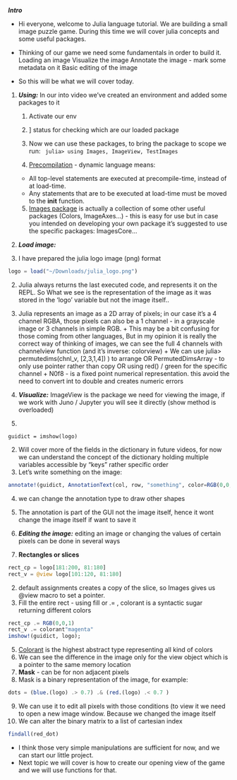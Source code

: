 **_Intro_**
* Hi everyone, welcome to Julia language tutorial.  We are building a small image puzzle game. During this time we will cover julia concepts and some useful packages.

* Thinking of our game we need some fundamentals in order to build it.
Loading an image
Visualize the image
Annotate the image - mark some metadata on it
Basic editing of the image
* So this will be what we will cover today.


1. **_Using:_** In our into video we’ve created an environment and added some packages to it
   1. Activate our env
   2. ] status for checking which are our loaded package

   3. Now we can use these packages, to bring the package to scope we run: ``` julia> using Images, ImageView, TestImages```
   4. [Precompilation](https://stackoverflow.com/questions/40116045 "exteinson on pre-compilation: stackoverflow") - dynamic language means:
    * All top-level statements are executed at precompile-time, instead of at load-time.
    * Any statements that are to be executed at load-time must be moved to the __init__ function.
   5. [Images package](https://juliaimages.org/latest/pkgs/#page_packages_index-1 "packages under Images") is actually a collection of some other useful packages (Colors, ImageAxes…) - this is easy for use but in case you intended on developing your own package it’s suggested to use the specific packages: ImagesCore…



2. **_Load image:_**
  1. I have prepared the julia logo image (png) format
   ```julia
   logo = load("~/Downloads/julia_logo.png")
   ```
  2. Julia always returns the last executed code, and represents it on the REPL. So What we see is the representation of the image as it was stored in the ‘logo’ variable but not the image itself..
  3.  Julia represents an image as a 2D array of pixels;  in our case it’s a 4 channel RGBA, those pixels can also be a 1 channel -  in a grayscale image or 3 channels in simple RGB.
    + This may be a bit confusing for those coming from other languages, But in my opinion it is really the correct way of thinking of images,
 we can see the full 4 channels with channelview function (and it’s inverse: colorview)
     + We can use julia> permutedims(chnl_v, [2,3,1,4]) ) to arrange
     OR
     PermutedDimsArray - to only use pointer rather than copy
     OR
     using red() / green for the specific channel
     + N0f8 - is a fixed point numerical representation. this avoid the need to convert int to double and creates numeric errors


3. **_Visualize:_** ImageView is the package we need for viewing the image, if we work with Juno / Jupyter you will see it directly (show method is overloaded)
  1.
  ```
  guidict = imshow(logo)
  ```
  2. Will cover more of the fields in the dictionary in future videos, for now we can understand the concept of the dictionary holding multiple variables accessible by “keys” rather specific order
   3. Let’s write something on the image:
   ```julia
   annotate!(guidict, AnnotationText(col, row, "something", color=RGB(0,0,1), fontsize=15))
  ```
   4. we can change the annotation type to draw other shapes
   5. The annotation is part of the GUI not the image itself, hence it wont change the image itself if want to save it

4. **_Editing the image:_** editing an image or changing the values of certain pixels can be done in several ways
  1. **Rectangles or slices**
  ```julia
  rect_cp = logo[181:200, 81:180]
  rect_v = @view logo[101:120, 81:180]
  ```
  2. default assignments creates a copy of the slice, so Images gives us @view macro to set a pointer.
  4. Fill the entire rect - using fill or .= , colorant is a syntactic sugar returning different colors
  ```julia
  rect_cp .= RGB(0,0,1)
  rect_v .= colorant"magenta"
  imshow!(guidict, logo);
  ```
  5. [Colorant](https://github.com/JuliaGraphics/ColorTypes.jl "color type") is the highest abstract type representing all kind of colors
  6. We can see the difference in the image only for the view object which is a pointer to the same memory location
  7. **Mask** - can be for non adjacent pixels
  8. Mask is a binary representation of the image, for example:
  ```julia
  dots = (blue.(logo) .> 0.7) .& (red.(logo) .< 0.7 )
  ```
  9. We can use it to edit all pixels with those conditions (to view it  we need to open a new image window. Because we changed the image itself
  10. We can alter the binary matrix to a list of cartesian index
  ```julia
  findall(red_dot)
  ```

* I think those very simple manipulations are sufficient for now, and we can start our little project.
* Next topic we will cover is how to create our opening view of the game and we will use functions for that.
